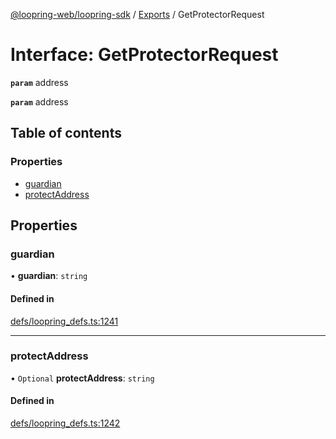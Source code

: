 [@loopring-web/loopring-sdk](../README.md) / [Exports](../modules.md) / GetProtectorRequest

# Interface: GetProtectorRequest

**`param`** address

**`param`** address

## Table of contents

### Properties

- [guardian](GetProtectorRequest.md#guardian)
- [protectAddress](GetProtectorRequest.md#protectaddress)

## Properties

### guardian

• **guardian**: `string`

#### Defined in

[defs/loopring_defs.ts:1241](https://github.com/Loopring/loopring_sdk/blob/2ea32ee/src/defs/loopring_defs.ts#L1241)

___

### protectAddress

• `Optional` **protectAddress**: `string`

#### Defined in

[defs/loopring_defs.ts:1242](https://github.com/Loopring/loopring_sdk/blob/2ea32ee/src/defs/loopring_defs.ts#L1242)

